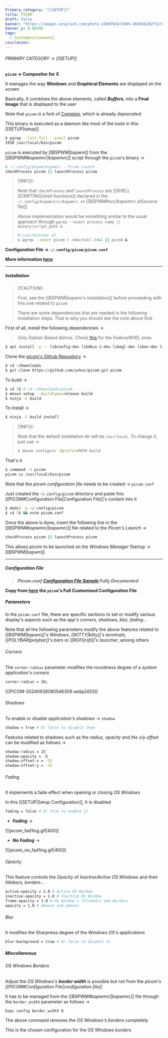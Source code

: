 ```yaml
---
Primary_category: "[[SETUP]]"
title: PICOM
draft: false
banner: "https://images.unsplash.com/photo-1589763472885-46dd5b282f52?q=80&w=1748&auto=format&fit=crop&ixlib=rb-4.0.3&ixid=M3wxMjA3fDB8MHxwaG90by1wYWdlfHx8fGVufDB8fHx8fA%3D%3D"
banner_y: 0.88286
tags:
  - CustomEnvironment🦜
cssclasses:
---
```


###### PRIMARY CATEGORY → [[SETUP]]

**`picom` → Compositor for X**

It manages the way **Windows** and **Graphical Elements** are displayed on the screen

Basically, It combines the above elements, called _**Buffers**_, into a **Final Image** that is displayed to the user

Note that `picom` is a fork of [Compton](https://github.com/yshui/picom/blob/next/History.md), which is already _deprecated_

This binary is executed as a daemon like most of the tools in this [[SETUP|setup]]

```bash
$ pgrep --list-full --exact picom
1930 /usr/local/bin/picom
```

`picom` is executed by [[BSPWM|bspwm]] from the [[BSPWM#*bspwmrc*|bspwmrc]] script through the `picom`'s binary →

```bash
# ~/.config/bspwm/bspwmrc - Picom Launch
checkProcess picom || launchProcess picom
```

> [!INFO]-
>
> Note that `checkProcess` and `launchProcess` are [[SHELL SCRIPTING|shell functions]] declared in the `~/.config/bspwm/src/bspwmrc.sh` [[BSPWM#*src/bspwmrc.sh*|source file]]
>
> Above implementation would be something similar to the usual approach through `pgrep --exact process_name || binary|script_path &` 
>
> ```bash
> #!/usr/bin/env sh
> $ pgrep --exact picom > /dev/null 2>&1 || picom &
> ```

**Configuration File → `~/.config/picom/picom.conf`**

**More information [here](https://github.com/yshui/picom)**

---

##### Installation

> [!CAUTION]-
>
> First, see the [[BSPWM|bspwm's installation]] before proceeding with this one related to `picom`
>
> There are some dependencies that are needed in the following installation steps. That is why  you should see the note above first
>

First of all, install the following dependencies →

> Only _Debian Based_ distros. Check [this](https://github.com/yshui/picom#dependencies) for the _Fedora/RHEL_ ones

```bash
$ apt install -y -- libconfig-dev libdbus-1-dev libegl-dev libev-dev libgl-dev libepoxy-dev libpcre2-dev libpixman-1-dev libx11-xcb-dev libxcb1-dev libxcb-composite0-dev libxcb-damage0-dev libxcb-glx0-dev libxcb-image0-dev libxcb-present-dev libxcb-randr0-dev libxcb-render0-dev libxcb-render-util0-dev libxcb-shape0-dev libxcb-util-dev libxcb-xfixes0-dev meson ninja-build uthash-dev
```

Clone the [picom's Github Repository](https://github.com/yshui/picom) →

```bash
$ cd ~/Downloads
$ git clone https://github.com/yshui/picom.git picom
```

To build →

```bash
$ cd !$ # cd ~/Downloads/picom
$ meson setup --buildtype=release build
$ ninja -C build
```

To install →

```bash
$ ninja -C build install
```

> [!INFO]-
>
> Note that the default installation dir will be `/usr/local`. To change it, just use →
>
> ```bash
> $ meson configure -Dprefix=PATH build
> ```
>

That's it

```bash
$ command -V picom
picom is /usr/local/bin/picom
```

Note that the _picom configuration file_ needs to be created → `picom.conf`

Just created the `~/.config/picom` directory and paste this [[PICOM#Configuration File|Configuration File]]'s content into it

```bash
$ mkdir -p ~/.config/picom
$ cd !$ && nvim picom.conf
```

Once the above is done, insert the following line in the [[BSPWM#*bspwmrc*|bspwmrc]] file related to the _Picom's Launch_ →

```bash
checkProcess picom || launchProcess picom
```

This allows _picom_ to be launched on the _Windows Manager_ Startup → [[BSPWM|bspwm]]

---

##### Configuration File

> ***_Picom.conf_ [Configuration File Sample](https://github.com/yshui/picom/blob/next/picom.sample.conf) Fully Documented***

**Copy from [here](https://pastebin.com/xGywzDQX) the `picom`'s Full Customised Configuration File**

##### Parameters

In the `picom.conf` file, there are specific sections to set or modify various display's aspects such as the _app's corners, shadows, blur, fading..._

Note that all the following parameters modify the above features related to _[[BSPWM|bspwm]]'s Windows_, _[[KITTY|kitty]]'s terminals_, _[[POLYBAR|polybar]]'s bars_ or _[[ROFI|rofi]]'s launcher_, among others 

###### Corners

The `corner-radius` parameter modifies the roundness degree of a _system application's corners_

```bash
corner-radius = 20;
```

![[PICOM-20240928080546309.webp|450]]

###### Shadows

To enable or disable _application's shadows_ → `shadow`

```bash
shadow = true # Or false to disable them
```

Features related to shadows such as the _radius, opacity and the x/y offset_ can be modified as follows →

```bash
shadow-radius = 15
shadow-opacity = .5
shadow-offset-x = -15
shadow-offset-y = -15
```

###### Fading

It implements a fade effect when opening or closing _OS Windows_

In this [[SETUP|Setup Configuration]], It is disabled

```bash
fading = false # Or true to enable it
```

- **_Fading_** →

![[picom_fad1ing.gif|400]]

- **_No Fading_** →

![[picom_no_fad1ing.gif|400]]

###### Opacity

This feature controls the _Opacity_ of _Inactive/Active OS Windows_ and their _titlebars, borders..._

```bash
active-opacity = 1.0 # Active OS Window
inactive-opacity = 1.0 # Inactive OS Window
frame-opacity = 1.0 # OS Window's Titlebars and Borders
opacity = 1.0 # dmenus and pmenus
```

###### Blur

It modifies the Sharpness degree of the _Windows OS's applications_

```bash
blur-background = true # Or false to disable it
```

##### Miscellaneous

###### OS Windows Borders

Adjust the _OS Windows's **border width**_ is possible but not from the _picom's [[PICOM#Configuration File|configuration file]]_

It has to be managed from the [[BSPWM#*bspwmrc*|bspwmrc]] file through the `border_width` parameter as follows →

```bash
bspc config border_width 0
```

The above command removes the _OS Windows's borders_ completely

This is the chosen configuration for the _OS Windows borders_